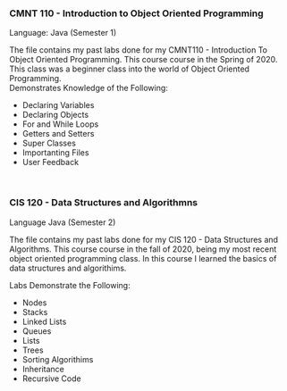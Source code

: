 ### CMNT 110 - Introduction to Object Oriented Programming
Language: Java (Semester 1) 
<br>

The file contains my past labs done for my CMNT110 - Introduction To Object Oriented Programming. This course course in the Spring of 2020. This class was a beginner class into the world of Object Oriented Programming. 
<br>
Demonstrates Knowledge of the Following:
* Declaring Variables
* Declaring Objects
* For and While Loops
* Getters and Setters
* Super Classes
* Importanting Files
* User Feedback

<br>

### CIS 120 - Data Structures and Algorithmns
Language Java (Semester 2)
<br>

The file contains my past labs done for my CIS 120 - Data Structures and Algorithms. This course course in the fall of 2020, being my most recent object oriented programming class. In this course I learned the basics of data structures and algorithims.
<br>

Labs Demonstrate the Following:

* Nodes
* Stacks
* Linked Lists
* Queues
* Lists
* Trees
* Sorting Algorithims
* Inheritance
* Recursive Code


